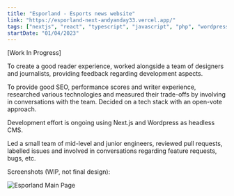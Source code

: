 ```yaml
---
title: "Esporland - Esports news website"
link: "https://esporland-next-andyanday33.vercel.app/"
tags: ["nextjs", "react", "typescript", "javascript", "php", "wordpress"]
startDate: "01/04/2023"
---
```


[Work In Progress]

To create a good reader experience, worked alongside a team of designers and journalists, providing feedback regarding development aspects.

To provide good SEO, performance scores and writer experience, researched various technologies and measured their trade-offs by involving in conversations with the team. Decided on a tech stack with an open-vote approach.

Development effort is ongoing using Next.js and Wordpress as headless CMS.

Led a small team of mid-level and junior engineers, reviewed pull requests, labelled issues and involved in conversations regarding feature requests, bugs, etc.

Screenshots (WIP, not final design):

![Esporland Main Page](https://berankedayportfoliobucket.s3.eu-west-2.amazonaws.com/Esporland.png)
